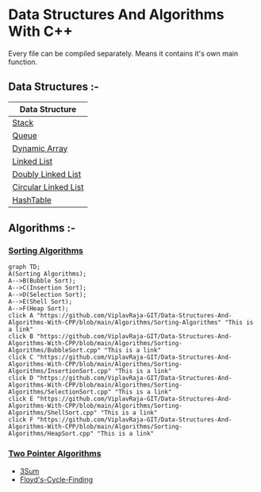 
# Data Structures And Algorithms With C++

Every file can be compiled separately.
Means it contains it's own main function.

## Data Structures :-

| Data Structure                                |
| --------------------------------------------- |
| [Stack](/Data-Structures/Stack/Stack.cpp) |
| [Queue](/Data-Structures/Queue/Queue.cpp) |
| [Dynamic Array](/Data-Structures/DynamicArray/DynamicArray.cpp) |
| [Linked List](/Data-Structures/LinkedList) |
| [Doubly Linked List](/Data-Structures/DoublyLinkedList/DoublyLinkedList.cpp) |
| [Circular Linked List](/Data-Structures/CircularLinkedList/CircularLinkedList.cpp) |
| [HashTable](/Data-Structures/HashTable) |

## Algorithms :-
### [Sorting Algorithms](/Algorithms/Sorting-Algorithms)
```mermaid
graph TD; 
A(Sorting Algorithms); 
A-->B(Bubble Sort);
A-->C(Insertion Sort);
A-->D(Selection Sort);
A-->E(Shell Sort);
A-->F(Heap Sort);
click A "https://github.com/ViplavRaja-GIT/Data-Structures-And-Algorithms-With-CPP/blob/main/Algorithms/Sorting-Algorithms" "This is a link"
click B "https://github.com/ViplavRaja-GIT/Data-Structures-And-Algorithms-With-CPP/blob/main/Algorithms/Sorting-Algorithms/BubbleSort.cpp" "This is a link"
click C "https://github.com/ViplavRaja-GIT/Data-Structures-And-Algorithms-With-CPP/blob/main/Algorithms/Sorting-Algorithms/InsertionSort.cpp" "This is a link"
click D "https://github.com/ViplavRaja-GIT/Data-Structures-And-Algorithms-With-CPP/blob/main/Algorithms/Sorting-Algorithms/SelectionSort.cpp" "This is a link"
click E "https://github.com/ViplavRaja-GIT/Data-Structures-And-Algorithms-With-CPP/blob/main/Algorithms/Sorting-Algorithms/ShellSort.cpp" "This is a link"
click F "https://github.com/ViplavRaja-GIT/Data-Structures-And-Algorithms-With-CPP/blob/main/Algorithms/Sorting-Algorithms/HeapSort.cpp" "This is a link"
```
### [Two Pointer Algorithms](/Algorithms/Two-Pointer-Algorithms)
- [3Sum](/Algorithms/Two-Pointer-Algorithms/3Sum.cpp)
- [Floyd's-Cycle-Finding](/Algorithms/Two-Pointer-Algorithms/Floyd's-Cycle-Finding.cpp)